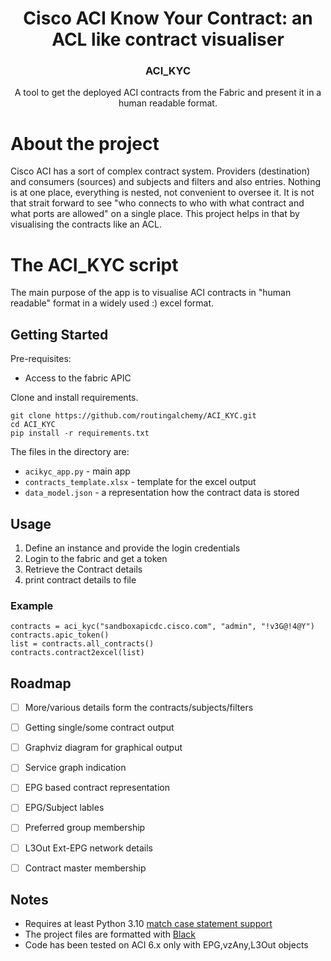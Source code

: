 <h1 align="center">Cisco ACI Know Your Contract: an ACL like contract visualiser </h1>
<h3 align="center">ACI_KYC</h3>

  <p align="center">
    A tool to get the deployed ACI contracts from the Fabric and present it in a human readable format.
  </p>
</div>

# About the project
Cisco ACI has a sort of complex contract system. Providers (destination) and consumers (sources) and subjects and filters and also entries.
Nothing is at one place, everything is nested, not convenient to oversee it.
It is not that strait forward to see "who connects to who with what contract and what ports are allowed" on a single place.
This project helps in that by visualising the contracts like an ACL.

# The ACI_KYC script
The main purpose of the app is to visualise ACI contracts in "human readable" format in a widely used :) excel format.

## Getting Started
Pre-requisites:
- Access to the fabric APIC 

Clone and install requirements.
```
git clone https://github.com/routingalchemy/ACI_KYC.git
cd ACI_KYC
pip install -r requirements.txt 
```

The files in the directory are:
 - `acikyc_app.py` - main app
 - `contracts_template.xlsx` - template for the excel output
 - `data_model.json` - a representation how the contract data is stored

 
## Usage
1. Define an instance and provide the login credentials
2. Login to the fabric and get a token
3. Retrieve the Contract details
4. print contract details to file 

### Example

```
contracts = aci_kyc("sandboxapicdc.cisco.com", "admin", "!v3G@!4@Y")
contracts.apic_token()
list = contracts.all_contracts()
contracts.contract2excel(list)

```
 ## Roadmap
  
  - [ ] More/various details form the contracts/subjects/filters
  - [ ] Getting single/some contract output 
  - [ ] Graphviz diagram for graphical output
  - [ ] Service graph indication
  - [ ] EPG based contract representation
  - [ ] EPG/Subject lables
  - [ ] Preferred group membership
  - [ ] L3Out Ext-EPG network details
  - [ ] Contract master membership
 
 
 ## Notes
 
  - Requires at least Python 3.10 [match case statement support](https://docs.python.org/3.10/tutorial/controlflow.html#match-statements)
  - The project files are formatted with [Black](https://github.com/psf/black)
  - Code has been tested on ACI 6.x only with EPG,vzAny,L3Out objects
 